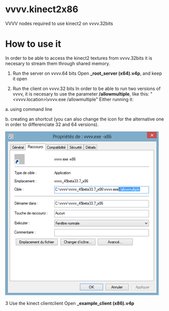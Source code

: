 # vvvv.kinect2x86
VVVV nodes required to use kinect2 on vvvv.32bits

# How to use it
In order to be able to access the kinect2 textures from vvvv.32bits it is necesary to stream them through shared memory.

1. Run the server on vvvv.64 bits
Open **_root_server (x64).v4p**, and keep it open

2. Run the client on vvvv.32 bits
In order to be able to run two versions of vvvv, it is necesary to use the parameter **/allowmultiple**, like this:
    "<vvvv.location>\vvvv.exe /allowmultiple"
Either running it:

  a. using command line 
  
  b. creating an shortcut (you can also change the icon for the alternative one in order to differenciate 32 and 64 versions).

![Image of how to setup the shortcut](https://github.com/joansolroo/vvvv.kinect2x86/blob/master/Documentation/vvvv_allowmultiple.png)

3 Use the kinect clientclient
Open **_example_client (x86).v4p**

